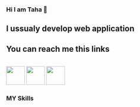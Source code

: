 ### Hi I am Taha 👋


## I ussualy develop web application

## You can reach me this links 
<br>
<img src="https://upload.wikimedia.org/wikipedia/commons/thumb/e/e9/Linkedin_icon.svg/2048px-Linkedin_icon.svg.png" witdh="50px" height="50px">

<img src="https://upload.wikimedia.org/wikipedia/commons/thumb/7/7e/Gmail_icon_%282020%29.svg/2560px-Gmail_icon_%282020%29.svg.png"  witdh="50px" height="50px">

<img src="https://upload.wikimedia.org/wikipedia/commons/thumb/e/ef/Stack_Overflow_icon.svg/768px-Stack_Overflow_icon.svg.png"  witdh="50px" height="50px">

### MY Skills


